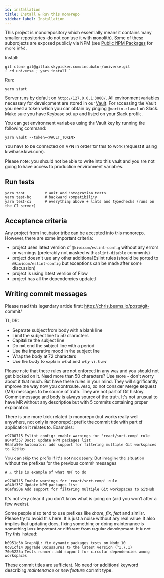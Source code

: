 ```yaml
---
id: installation
title: Install & Run this monorepo
sidebar_label: Installation
---
```


This project is monorepository which essentially means it contains many smaller repositories (do not confuse it with monolith). Some of these subprojects are exposed publicly via NPM (see [Public NPM Packages](npm/packages.md) for more info).

Install:

```text
git clone git@gitlab.skypicker.com:incubator/universe.git
( cd universe ; yarn install )
```

Run:

```text
yarn start
```

Server runs by default on `http://127.0.0.1:3000/`. All environment variables necessary for development are stored in our [Vault](https://confluence.kiwi.com/display/PT/Vault). For accessing the Vault you need a token which you can obtain by pinging `@martin.zlamal` on Slack. Make sure you have Keybase set up and listed on your Slack profile.

You can get environment variables using the Vault key by running the following command:

```
yarn vault --token=<VAULT_TOKEN>
```

You have to be connected on VPN in order for this to work (request it using kiwibase.kiwi.com).

Please note: you should not be able to write into this vault and you are not going to have access to production environment variables.

## Run tests

```text
yarn test         # unit and integration tests
yarn test-bc      # backward compatibility
yarn test-ci      # everything above + lints and typechecks (runs on the CI server)
```

## Acceptance criteria

Any project from Incubator tribe can be accepted into this monorepo. However, there are some important criteria:

- project uses latest version of `@kiwicom/eslint-config` without any errors or warnings (preferably not masked with `eslint-disable` comments)
- project doesn't use any other additional Eslint rules (should be ported to `@kiwicom/eslint-config` but exceptions can be made after some discussion)
- project is using latest version of Flow
- project has all the dependencies updated

## Writing commit messages

Please read this legendary article first: https://chris.beams.io/posts/git-commit/

TL;DR:

- Separate subject from body with a blank line
- Limit the subject line to 50 characters
- Capitalize the subject line
- Do not end the subject line with a period
- Use the imperative mood in the subject line
- Wrap the body at 72 characters
- Use the body to explain _what_ and _why_ vs. _how_

Please note that these rules are not enforced in any way and you should not get blocked on it. Need more than 50 characters? Use more - don't worry about it that much. But have these rules in your mind. They will significantly improve the way how you contribute. Also, do not consider Merge Request (MR) messages to be source of truth. They are not part of Git history. Commit message and body is always source of the truth. It's not unusual to have MR without any description but with 5 commits containing proper explanation.

There is one more trick related to monorepo (but works really well anywhere, not only in monorepo): prefix the commit title with part of application it relates to. Examples:

```text
e9700715 Eslint config: enable warnings for 'react/sort-comp' rule
a040f357 Docs: update NPM packages list
96afa50e Automator: add support for filtering multiple Git workspaces to GitHub
```

You can skip the prefix if it's not necessary. But imagine the situation without the prefixes for the previous commit messages:

```text
# ⚠️ this is example of what NOT to do

e9700715 Enable warnings for 'react/sort-comp' rule
a040f357 Update NPM packages list
96afa50e Add support for filtering multiple Git workspaces to GitHub
```

It's not very clear if you don't know what is going on (and you won't after a few weeks).

Some people also tend to use prefixes like _chore_, _fix_, _feat_ and similar. Please try to avoid this here. It is just a noise without any real value. It also implies that updating docs, fixing something or doing maintenance is something less important or different from regular development. It is not. Try this instead:

```text
b0951c5b GraphQL: fix dynamic packages tests on Node 10
0c81cf14 Upgrade Docusaurus to the latest version (^1.7.1)
70e5225a Tests runner: add support for circular dependencies among workspaces
```

These commit titles are sufficient. No need for additional keyword describing _maintenance_ or _new feature_ commit type.
